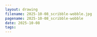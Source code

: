 ```yaml
---
layout: drawing
filename: 2025-10-08_scribble-wobble.jpg
pagename: 2025-10-08_scribble-wobble
date: 2025-10-08
tags:
---
```

